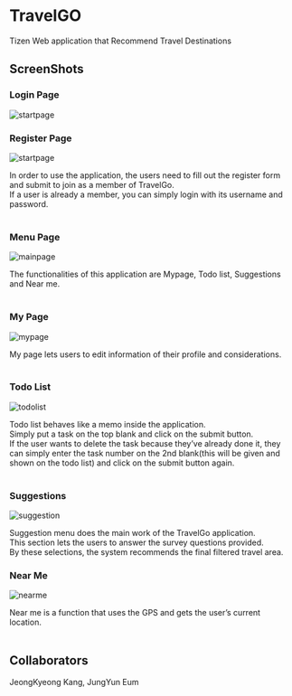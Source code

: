 # TravelGO
Tizen Web application that Recommend Travel Destinations
<br/>

## ScreenShots

### Login Page
![startpage](https://github.com/jeongkyeong/recommend-travel-destinations/blob/master/startpage.png)

### Register Page
![startpage](https://github.com/jeongkyeong/recommend-travel-destinations/blob/master/registerpage.png)

In order to use the application, the users need to fill out the register form and submit to join as a member of TravelGo. <br/>
If a user is already a member, you can simply login with its username and password.
<br/><br/>
 
### Menu Page
![mainpage](https://github.com/jeongkyeong/recommend-travel-destinations/blob/master/mainpage.png)

The functionalities of this application are Mypage, Todo list, Suggestions and Near me.
<br/><br/>

### My Page
![mypage](https://github.com/jeongkyeong/recommend-travel-destinations/blob/master/mypage.png)

My page lets users to edit information of their profile and considerations.
<br/><br/>

### Todo List
![todolist](https://github.com/jeongkyeong/recommend-travel-destinations/blob/master/todolist.png)

Todo list behaves like a memo inside the application.<br/>
Simply put a task on the top blank and click on the submit button.<br/>
If the user wants to delete the task because they’ve already done it, they can simply enter the task number on the 2nd blank(this will be given and shown on the todo list) and click on the submit button again. 
<br/><br/>

### Suggestions
![suggestion](https://github.com/jeongkyeong/recommend-travel-destinations/blob/master/suggestion.png)

Suggestion menu does the main work of the TravelGo application. <br/>
This section lets the users to answer the survey questions provided. <br/>
By these selections, the system recommends the final filtered travel area.

### Near Me
![nearme](https://github.com/jeongkyeong/recommend-travel-destinations/blob/master/nearme.png)

Near me is a function that uses the GPS and gets the user’s current location. 
<br/><br/>

## Collaborators 
JeongKyeong Kang, JungYun Eum
